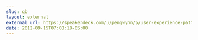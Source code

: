 ```yaml
---
slug: qb
layout: external
external_url: https://speakerdeck.com/u/pengwynn/p/user-experience-patterns-for-apis
date: 2012-09-15T07:08:18-05:00
---
```

